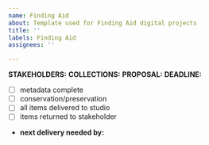 ```yaml
---
name: Finding Aid
about: Template used for Finding Aid digital projects
title: ''
labels: Finding Aid
assignees: ''

---
```


**STAKEHOLDERS:**
**COLLECTIONS:**
**PROPOSAL:**
**DEADLINE:**

- [ ] metadata complete
- [ ] conservation/preservation
- [ ] all items delivered to studio
- [ ] items returned to stakeholder
* **next delivery needed by:**
